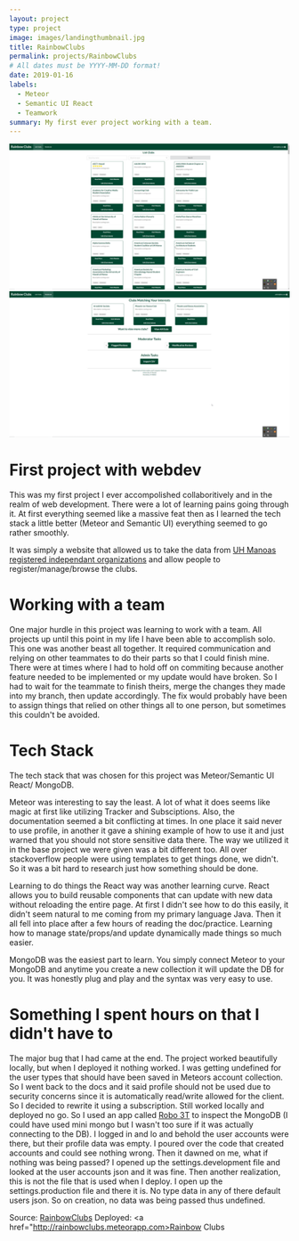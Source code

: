 ```yaml
---
layout: project
type: project
image: images/landingthumbnail.jpg
title: RainbowClubs
permalink: projects/RainbowClubs
# All dates must be YYYY-MM-DD format!
date: 2019-01-16
labels:
  - Meteor
  - Semantic UI React
  - Teamwork
summary: My first ever project working with a team.
---
```


<div class="ui two column grid">

  <div class="ui column">
    <a href="../images/listclubs.png">
    <img class="ui massive image" src="../images/listclubs.png"/>
    </a>
  </div>
  
  <div class="ui column">
    <a href="../images/adminpage.png">
    <img class="ui massive image" src="../images/adminpage.png"/>
    </a>
  </div>
</div>

<h1>First project with webdev</h1>
This was my first project I ever accompolished collaboritively and in the realm of web development. There were a lot of learning pains going through it. At first everything seemed like a massive feat
then as I learned the tech stack a little better (Meteor and Semantic UI) everything seemed to go rather smoothly.

It was simply a website that allowed us to take the data from <a href="http://www.manoa.hawaii.edu/studentlife/studentorg/rio.php">UH Manoas registered independant organizations</a> and allow people to register/manage/browse the clubs.

<h1>Working with a team</h1>
One major hurdle in this project was learning to work with a team. All projects up until this point in my life I have been able to accomplish solo. This one was another beast all together. It required communication and relying on
other teammates to do their parts so that I could finish mine. There were at times where I had to hold off on commiting because another feature needed to be implemented or my update would have broken. So I had to wait for the teammate to finish theirs, merge the changes they made into my branch, then update accordingly. The fix would probably have been to assign things that relied on other things all to one person, but sometimes this couldn't be avoided.

<h1>Tech Stack</h1>
The tech stack that was chosen for this project was Meteor/Semantic UI React/ MongoDB. 

Meteor was interesting to say the least. A lot of what it does seems like magic at first like utilizing Tracker and Subsciptions. Also, the documentation seemed a bit conflicting at times. In one place it said never to use profile, in another it gave a shining example of how to use it and just warned that you should not store sensitive data there. The way we utilized it in the base project we were given was a bit different too. All over stackoverflow people were using templates to get things done, we didn't. So it was a bit hard to research just how something should be done. 

Learning to do things the React way was another learning curve. React allows you to build reusable components that can update with new data without reloading the entire page. At first I didn't see how to do this easily, it didn't seem natural to me coming from my primary language Java. Then it all fell into place after a few hours of reading the doc/practice. Learning how to manage state/props/and update dynamically made things so much easier.

MongoDB was the easiest part to learn. You simply connect Meteor to your MongoDB and anytime you create a new collection it will update the DB for you. It was honestly plug and play and the syntax was very easy to use.

<h1>Something I spent hours on that I didn't have to</h1>
The major bug that I had came at the end. The project worked beautifully locally, but when I deployed it nothing worked. I was getting undefined for the user types that should have been saved in Meteors account collection. So I
went back to the docs and it said profile should not be used due to security concerns since it is automatically read/write allowed for the client. So I decided to rewrite it using a subscription. Still worked locally and deployed no go. So I used an app called <a href="https://robomongo.org">Robo 3T</a> to inspect the MongoDB (I could have used mini mongo but I wasn't too sure if it was actually connecting to the DB). I logged in and lo and behold the user accounts were there, but their profile data was empty. I poured over the code that created accounts and could see nothing wrong. Then it dawned on me, what if nothing was being passed? I opened up the settings.development file and looked at the user accounts json and it was fine. Then another realization, this is not the file that is used when I deploy. I open up the settings.production file and there it is. No type data in any of there default users json. So on creation, no data was being passed thus undefined.

Source: <a href="https://github.com/rainbowclubs/rainbowclubs"><i class="large github icon"></i>RainbowClubs</a>    Deployed: <a href="http://rainbowclubs.meteorapp.com>Rainbow Clubs</a>




